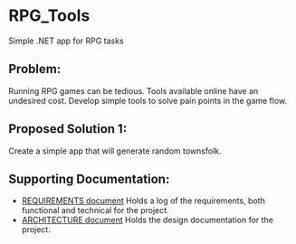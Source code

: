 # RPG_Tools

Simple .NET app for RPG tasks

## Problem:

Running RPG games can be tedious. Tools available online have an undesired cost. Develop simple tools to solve pain points in the game flow.

## Proposed Solution 1:

Create a simple app that will generate random townsfolk.

## Supporting Documentation:

- [REQUIREMENTS document](/doc/REQUIREMENTS.md) Holds a log of the requirements, both functional and technical for the project.
- [ARCHITECTURE document](/doc/ARCHITECTURE.md) Holds the design documentation for the project.
